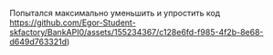 Попытался максимально уменьшить и упростить код https://github.com/Egor-Student-skfactory/BankAPI0/assets/155234367/c128e6fd-f985-4f2b-8e68-d649d763321d)
